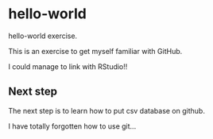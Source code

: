 # hello-world
hello-world exercise.

This is an exercise to get myself familiar with GitHub.

I could manage to link with RStudio!!

## Next step
The next step is to learn how to put csv database on github.

I have totally forgotten how to use git...